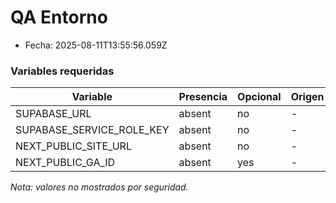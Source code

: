 # QA Entorno

- Fecha: 2025-08-11T13:55:56.059Z

### Variables requeridas

| Variable | Presencia | Opcional | Origen |
|---------|-----------|----------|--------|
| SUPABASE_URL | absent | no | - |
| SUPABASE_SERVICE_ROLE_KEY | absent | no | - |
| NEXT_PUBLIC_SITE_URL | absent | no | - |
| NEXT_PUBLIC_GA_ID | absent | yes | - |

_Nota: valores no mostrados por seguridad._